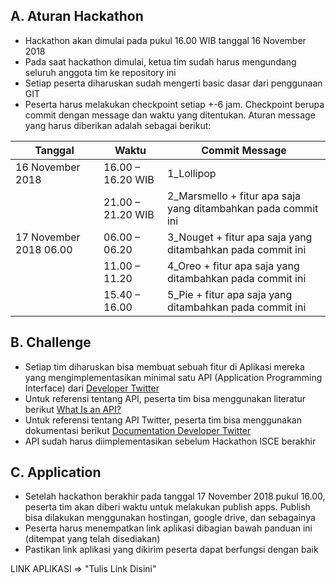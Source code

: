 ## A. Aturan Hackathon

- Hackathon akan dimulai pada pukul 16.00 WIB tanggal 16 November 2018
- Pada saat hackathon dimulai, ketua tim sudah harus mengundang seluruh anggota tim ke repository ini
- Setiap peserta diharuskan sudah mengerti basic dasar dari penggunaan GIT
- Peserta harus melakukan checkpoint setiap +-6 jam. Checkpoint berupa commit dengan message dan waktu yang ditentukan. Aturan message yang harus diberikan adalah sebagai berikut:

| Tanggal | Waktu | Commit Message |
| ------| ------ | ------ |
| 16 November 2018 | 16.00 – 16.20 WIB | 1_Lollipop |
|  | 21.00 – 21.20 WIB | 2_Marsmello + fitur apa saja yang ditambahkan pada commit ini |
| 17 November 2018 06.00 | 06.00 – 06.20 | 3_Nouget + fitur apa saja yang ditambahkan pada commit ini |
|  | 11.00 – 11.20 | 4_Oreo + fitur apa saja yang ditambahkan pada commit ini |
|  | 15.40 – 16.00 | 5_Pie + fitur apa saja yang ditambahkan pada commit ini |


## B. Challenge

- Setiap tim diharuskan bisa membuat sebuah fitur di Aplikasi mereka yang mengimplementasikan minimal satu API (Application Programming Interface) dari [Developer Twitter](https://developer.twitter.com/)
- Untuk referensi tentang API, peserta tim bisa menggunakan literatur berikut [What Is an API?](https://www.howtogeek.com/343877/what-is-an-api/)
- Untuk referensi tentang API Twitter, peserta tim bisa menggunakan dokumentasi berikut [Documentation Developer Twitter](https://developer.twitter.com/en/docs/basics/getting-started)
- API sudah harus diimplementasikan sebelum Hackathon ISCE berakhir


## C. Application

- Setelah hackathon berakhir pada tanggal 17 November 2018 pukul 16.00, peserta tim akan diberi waktu untuk melakukan publish apps. Publish bisa dilakukan menggunakan hostingan, google drive, dan sebagainya
- Peserta harus menempatkan link aplikasi dibagian bawah panduan ini (ditempat yang telah disediakan)
- Pastikan link aplikasi yang dikirim peserta dapat berfungsi dengan baik

LINK APLIKASI => "Tulis Link Disini"
